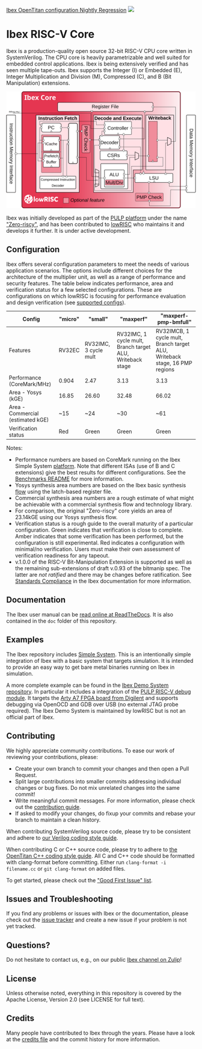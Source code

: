 [Ibex OpenTitan configuration Nightly Regression](https://ibex.reports.lowrisc.org/opentitan/latest/report.html)
<a href="https://ibex.reports.lowrisc.org/opentitan/latest/report.html">
  <img src="https://ibex.reports.lowrisc.org/opentitan/latest/summary.svg">
</a>

# Ibex RISC-V Core

Ibex is a production-quality open source 32-bit RISC-V CPU core written in
SystemVerilog. The CPU core is heavily parametrizable and well suited for
embedded control applications. Ibex is being extensively verified and has
seen multiple tape-outs. Ibex supports the Integer (I) or Embedded (E),
Integer Multiplication and Division (M), Compressed (C), and B (Bit
Manipulation) extensions.

<p align="center"><img src="doc/03_reference/images/blockdiagram.svg" width="650"></p>

Ibex was initially developed as part of the [PULP platform](https://www.pulp-platform.org)
under the name ["Zero-riscy"](https://doi.org/10.1109/PATMOS.2017.8106976), and has been
contributed to [lowRISC](https://www.lowrisc.org) who maintains it and develops it further. It is
under active development.

## Configuration

Ibex offers several configuration parameters to meet the needs of various application scenarios.
The options include different choices for the architecture of the multiplier unit, as well as a range of performance and security features.
The table below indicates performance, area and verification status for a few selected configurations.
These are configurations on which lowRISC is focusing for performance evaluation and design verification (see [supported configs](ibex_configs.yaml)).

| Config | "micro" | "small" | "maxperf" | "maxperf-pmp-bmfull" |
| ------ | ------- | --------| ----------| -------------------- |
| Features | RV32EC | RV32IMC, 3 cycle mult | RV32IMC, 1 cycle mult, Branch target ALU, Writeback stage | RV32IMCB, 1 cycle mult, Branch target ALU, Writeback stage, 16 PMP regions |
| Performance (CoreMark/MHz) | 0.904 | 2.47 | 3.13 | 3.13 |
| Area - Yosys (kGE) | 16.85 | 26.60 | 32.48 | 66.02 |
| Area - Commercial (estimated kGE) | ~15 | ~24 | ~30 | ~61 |
| Verification status | Red | Green | Green | Green |

Notes:

* Performance numbers are based on CoreMark running on the Ibex Simple System [platform](examples/simple_system/README.md).
  Note that different ISAs (use of B and C extensions) give the best results for different configurations.
  See the [Benchmarks README](examples/sw/benchmarks/README.md) for more information.
* Yosys synthesis area numbers are based on the Ibex basic synthesis [flow](syn/README.md) using the latch-based register file.
* Commercial synthesis area numbers are a rough estimate of what might be achievable with a commercial synthesis flow and technology library.
* For comparison, the original "Zero-riscy" core yields an area of 23.14kGE using our Yosys synthesis flow.
* Verification status is a rough guide to the overall maturity of a particular configuration.
  Green indicates that verification is close to complete.
  Amber indicates that some verification has been performed, but the configuration is still experimental.
  Red indicates a configuration with minimal/no verification.
  Users must make their own assessment of verification readiness for any tapeout.
* v.1.0.0 of the RISC-V Bit-Manipulation Extension is supported as well as the remaining sub-extensions of draft v.0.93 of the bitmanip spec.
  The latter are *not ratified* and there may be changes before ratification.
  See [Standards Compliance](https://ibex-core.readthedocs.io/en/latest/01_overview/compliance.html) in the Ibex documentation for more information.

## Documentation

The Ibex user manual can be
[read online at ReadTheDocs](https://ibex-core.readthedocs.io/en/latest/). It is also contained in
the `doc` folder of this repository.

## Examples

The Ibex repository includes [Simple System](examples/simple_system/README.md).
This is an intentionally simple integration of Ibex with a basic system that targets simulation.
It is intended to provide an easy way to get bare metal binaries running on Ibex in simulation.

A more complete example can be found in the [Ibex Demo System repository](https://github.com/lowrisc/ibex-demo-system).
In particular it includes a integration of the [PULP RISC-V debug module](https://github.com/pulp-platform/riscv-dbg).
It targets the [Arty A7 FPGA board from Digilent](https://digilent.com/shop/arty-a7-artix-7-fpga-development-board/) and supports debugging via OpenOCD and GDB over USB (no external JTAG probe required).
The Ibex Demo System is maintained by lowRISC but is not an official part of Ibex.

## Contributing

We highly appreciate community contributions. To ease our work of reviewing your contributions,
please:

* Create your own branch to commit your changes and then open a Pull Request.
* Split large contributions into smaller commits addressing individual changes or bug fixes. Do not
  mix unrelated changes into the same commit!
* Write meaningful commit messages. For more information, please check out the [contribution
  guide](https://github.com/lowrisc/ibex/blob/master/CONTRIBUTING.md).
* If asked to modify your changes, do fixup your commits and rebase your branch to maintain a
  clean history.

When contributing SystemVerilog source code, please try to be consistent and adhere to [our Verilog
coding style guide](https://github.com/lowRISC/style-guides/blob/master/VerilogCodingStyle.md).

When contributing C or C++ source code, please try to adhere to [the OpenTitan C++ coding style
guide](https://docs.opentitan.org/doc/rm/c_cpp_coding_style/).
All C and C++ code should be formatted with clang-format before committing.
Either run `clang-format -i filename.cc` or `git clang-format` on added files.

To get started, please check out the ["Good First Issue"
 list](https://github.com/lowrisc/ibex/issues?q=is%3Aissue+is%3Aopen+label%3A%22Good+First+Issue%22).

## Issues and Troubleshooting

If you find any problems or issues with Ibex or the documentation, please check out the [issue
 tracker](https://github.com/lowrisc/ibex/issues) and create a new issue if your problem is
not yet tracked.

## Questions?

Do not hesitate to contact us, e.g., on our public [Ibex channel on
Zulip](https://lowrisc.zulipchat.com/#narrow/stream/198227-ibex)!

## License

Unless otherwise noted, everything in this repository is covered by the Apache
License, Version 2.0 (see LICENSE for full text).

## Credits

Many people have contributed to Ibex through the years. Please have a look at
the [credits file](CREDITS.md) and the commit history for more information.
